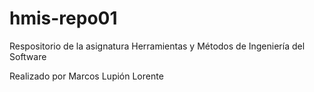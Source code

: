 # hmis-repo01
Respositorio de la asignatura Herramientas y Métodos de Ingeniería del Software

Realizado por Marcos Lupión Lorente
